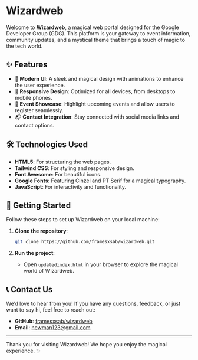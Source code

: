 # Wizardweb

Welcome to **Wizardweb**, a magical web portal designed for the Google Developer Group (GDG). This platform is your gateway to event information, community updates, and a mystical theme that brings a touch of magic to the tech world.

## ✨ Features

- 🎨 **Modern UI**: A sleek and magical design with animations to enhance the user experience.
- 📱 **Responsive Design**: Optimized for all devices, from desktops to mobile phones.
- 🎯 **Event Showcase**: Highlight upcoming events and allow users to register seamlessly.
- 📬 **Contact Integration**: Stay connected with social media links and contact options.

## 🛠️ Technologies Used

- **HTML5**: For structuring the web pages.
- **Tailwind CSS**: For styling and responsive design.
- **Font Awesome**: For beautiful icons.
- **Google Fonts**: Featuring Cinzel and PT Serif for a magical typography.
- **JavaScript**: For interactivity and functionality.

## 🚀 Getting Started

Follow these steps to set up Wizardweb on your local machine:

1. **Clone the repository**:
   ```bash
   git clone https://github.com/framesxsab/wizardweb.git
   ```

2. **Run the project**:
   - Open `updatedindex.html` in your browser to explore the magical world of Wizardweb.

## 📞 Contact Us

We’d love to hear from you! If you have any questions, feedback, or just want to say hi, feel free to reach out:

- **GitHub**: [framesxsab/wizardweb](https://github.com/framesxsab/wizardweb)
- **Email**: newman123@gmail.com

---

Thank you for visiting Wizardweb! We hope you enjoy the magical experience. ✨
